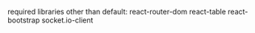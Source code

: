 required libraries other than default:
react-router-dom
react-table
react-bootstrap
socket.io-client
